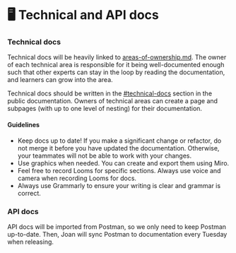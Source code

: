 # 🖥 Technical and API docs

### Technical docs

Technical docs will be heavily linked to [areas-of-ownership.md](areas-of-ownership.md "mention"). The owner of each technical area is responsible for it being well-documented enough such that other experts can stay in the loop by reading the documentation, and learners can grow into the area.&#x20;

Technical docs should be written in the [#technical-docs](technical-and-api-docs.md#technical-docs "mention") section in the public documentation. Owners of technical areas can create a page and subpages (with up to one level of nesting) for their documentation.

#### Guidelines

* Keep docs up to date! If you make a significant change or refactor, do not merge it before you have updated the documentation. Otherwise, your teammates will not be able to work with your changes.
* Use graphics when needed. You can create and export them using Miro.
* Feel free to record Looms for specific sections. Always use voice and camera when recording Looms for docs.
* Always use Grammarly to ensure your writing is clear and grammar is correct.

### API docs

API docs will be imported from Postman, so we only need to keep Postman up-to-date. Then, Joan will sync Postman to documentation every Tuesday when releasing.


